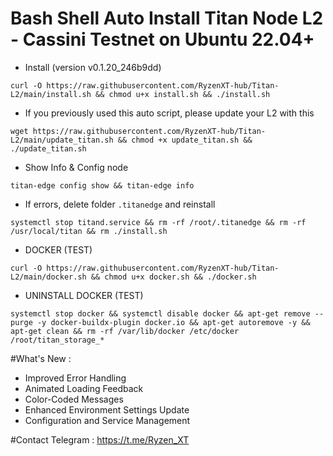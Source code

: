 # Bash Shell Auto Install Titan Node L2 - Cassini Testnet on Ubuntu 22.04+
- Install (version v0.1.20_246b9dd) 
```
curl -O https://raw.githubusercontent.com/RyzenXT-hub/Titan-L2/main/install.sh && chmod u+x install.sh && ./install.sh
```
- If you previously used this auto script, please update your L2 with this
```
wget https://raw.githubusercontent.com/RyzenXT-hub/Titan-L2/main/update_titan.sh && chmod +x update_titan.sh && ./update_titan.sh
```
- Show Info & Config node
```
titan-edge config show && titan-edge info
```
- If errors, delete folder `.titanedge` and reinstall
```
systemctl stop titand.service && rm -rf /root/.titanedge && rm -rf /usr/local/titan && rm ./install.sh
```
- DOCKER (TEST)
```
curl -O https://raw.githubusercontent.com/RyzenXT-hub/Titan-L2/main/docker.sh && chmod u+x docker.sh && ./docker.sh
```
- UNINSTALL DOCKER (TEST)
```
systemctl stop docker && systemctl disable docker && apt-get remove --purge -y docker-buildx-plugin docker.io && apt-get autoremove -y && apt-get clean && rm -rf /var/lib/docker /etc/docker /root/titan_storage_*
```
#What's New : 
- Improved Error Handling
- Animated Loading Feedback
- Color-Coded Messages
- Enhanced Environment Settings Update
- Configuration and Service Management

#Contact Telegram : https://t.me/Ryzen_XT 

